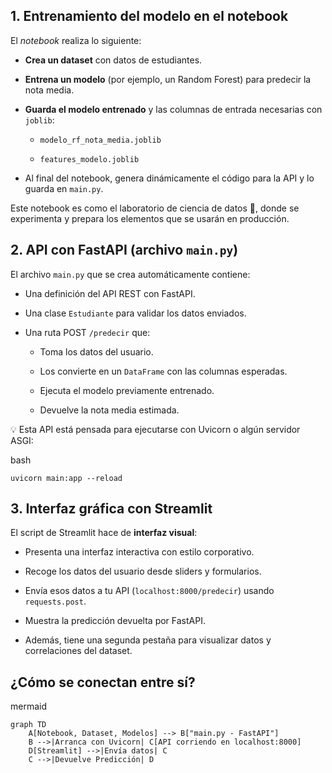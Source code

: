 
## 1. Entrenamiento del modelo en el notebook

El _notebook_ realiza lo siguiente:

- **Crea un dataset** con datos de estudiantes.
    
- **Entrena un modelo** (por ejemplo, un Random Forest) para predecir la nota media.
    
- **Guarda el modelo entrenado** y las columnas de entrada necesarias con `joblib`:
    
    - `modelo_rf_nota_media.joblib`
        
    - `features_modelo.joblib`
        
- Al final del notebook, genera dinámicamente el código para la API y lo guarda en `main.py`.
    

Este notebook es como el laboratorio de ciencia de datos 🧪, donde se experimenta y prepara los elementos que se usarán en producción.

## 2. API con FastAPI (archivo `main.py`)

El archivo `main.py` que se crea automáticamente contiene:

- Una definición del API REST con FastAPI.
    
- Una clase `Estudiante` para validar los datos enviados.
    
- Una ruta POST `/predecir` que:
    
    - Toma los datos del usuario.
        
    - Los convierte en un `DataFrame` con las columnas esperadas.
        
    - Ejecuta el modelo previamente entrenado.
        
    - Devuelve la nota media estimada.
        

💡 Esta API está pensada para ejecutarse con Uvicorn o algún servidor ASGI:

bash

```
uvicorn main:app --reload
```

##  3. Interfaz gráfica con Streamlit

El script de Streamlit hace de **interfaz visual**:

- Presenta una interfaz interactiva con estilo corporativo.
    
- Recoge los datos del usuario desde sliders y formularios.
    
- Envía esos datos a tu API (`localhost:8000/predecir`) usando `requests.post`.
    
- Muestra la predicción devuelta por FastAPI.
    
- Además, tiene una segunda pestaña para visualizar datos y correlaciones del dataset.
    

## ¿Cómo se conectan entre sí?

mermaid


```mermaid
graph TD
    A[Notebook, Dataset, Modelos] --> B["main.py - FastAPI"]
    B -->|Arranca con Uvicorn| C[API corriendo en localhost:8000]
    D[Streamlit] -->|Envía datos| C
    C -->|Devuelve Predicción| D
```


   